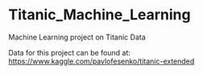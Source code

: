 # Titanic_Machine_Learning
Machine Learning project on Titanic Data

Data for this project can be found at: 
https://www.kaggle.com/pavlofesenko/titanic-extended
